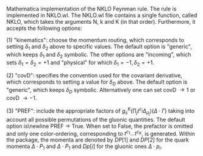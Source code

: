 Mathematica implementation of the NKLO Feynman rule. The rule is implemented in NKLO.wl. The NKLO.wl file contains a single function, called NKLO, which takes the arguments N, k and K (in that order). 
Furthermore, it accepts the following options:

(1) "kinematics": choose the momentum routing, which corresponds to setting $\delta_1$ and $\delta_2$ above to specific values. The default option is "generic", which keeps $\delta_1$ and $\delta_2$ symbolic. The other options are "incoming", which sets $\delta_1=\delta_2=+1$ and "physical" for which $\delta_1=-1, \delta_2=+1$.

(2) "covD": specifies the convention used for the covariant derivative, which corresponds to setting a value for $\delta_D$ above. The default option is "generic", which keeps $\delta_D$ symbolic. Alternatively one can set covD $\rightarrow 1$ or covD $\rightarrow -1$.

(3) "PREF": include the appropriate factors of
    $g_s^{K}\left(\prod_{j}t^{c_j}\Delta_{\mu_j}\right)(\Delta\cdot\Gamma)$
    taking into account all possible permutations of the gluonic quantities. The default option is\newline PREF $\rightarrow$ True. When set to False, the prefactor is omitted and only one color-ordering, corresponding to $t^{c_1}\dots t^{c_K}$, is generated.
Within the package, the momenta are denoted by $DP[1]$ and $DP[2]$ for the quark momenta $\Delta\cdot P_1$ and $\Delta\cdot P_1$ and $Dp[i]$ for the gluonic ones $\Delta\cdot p_i$.
